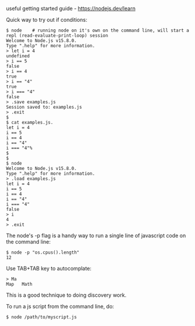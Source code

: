 useful getting started guide - https://nodejs.dev/learn



Quick way to try out if conditions:

```
$ node    # running node on it's own on the command line, will start a repl (read-evaluate-print-loop) session
Welcome to Node.js v15.8.0.
Type ".help" for more information.
> let i = 4
undefined
> i == 5
false
> i == 4
true
> i == "4"
true
> i === "4"
false
> .save examples.js
Session saved to: examples.js
> .exit
$
$ cat examples.js.
let i = 4
i == 5
i == 4
i == "4"
i === "4"%
$
$
$ node
Welcome to Node.js v15.8.0.
Type ".help" for more information.
> .load examples.js
let i = 4
i == 5
i == 4
i == "4"
i === "4"
false
> i
4
> .exit
```


The node's -p flag is a handy way to run a single line of javascript code on the command line:

```
$ node -p "os.cpus().length"
12
```

Use TAB+TAB key to autocomplate:

```
> Ma
Map   Math
```
This is a good technique to doing discovery work. 


To run a js script from the command line, do:

```
$ node /path/to/myscript.js
```